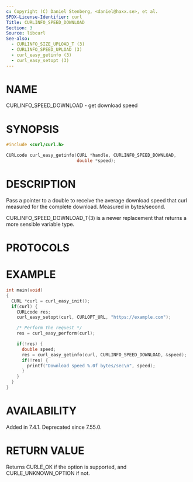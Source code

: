 ```yaml
---
c: Copyright (C) Daniel Stenberg, <daniel@haxx.se>, et al.
SPDX-License-Identifier: curl
Title: CURLINFO_SPEED_DOWNLOAD
Section: 3
Source: libcurl
See-also:
  - CURLINFO_SIZE_UPLOAD_T (3)
  - CURLINFO_SPEED_UPLOAD (3)
  - curl_easy_getinfo (3)
  - curl_easy_setopt (3)
---
```


# NAME

CURLINFO_SPEED_DOWNLOAD - get download speed

# SYNOPSIS

~~~c
#include <curl/curl.h>

CURLcode curl_easy_getinfo(CURL *handle, CURLINFO_SPEED_DOWNLOAD,
                           double *speed);
~~~

# DESCRIPTION

Pass a pointer to a double to receive the average download speed that curl
measured for the complete download. Measured in bytes/second.

CURLINFO_SPEED_DOWNLOAD_T(3) is a newer replacement that returns a more
sensible variable type.

# PROTOCOLS

# EXAMPLE

~~~c
int main(void)
{
  CURL *curl = curl_easy_init();
  if(curl) {
    CURLcode res;
    curl_easy_setopt(curl, CURLOPT_URL, "https://example.com");

    /* Perform the request */
    res = curl_easy_perform(curl);

    if(!res) {
      double speed;
      res = curl_easy_getinfo(curl, CURLINFO_SPEED_DOWNLOAD, &speed);
      if(!res) {
        printf("Download speed %.0f bytes/sec\n", speed);
      }
    }
  }
}
~~~

# AVAILABILITY

Added in 7.4.1. Deprecated since 7.55.0.

# RETURN VALUE

Returns CURLE_OK if the option is supported, and CURLE_UNKNOWN_OPTION if not.
